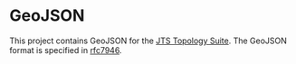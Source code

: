 # GeoJSON

This project contains GeoJSON for the [JTS Topology Suite](https://locationtech.github.io/jts/).
The GeoJSON format is specified in [rfc7946](https://tools.ietf.org/html/rfc7946).
